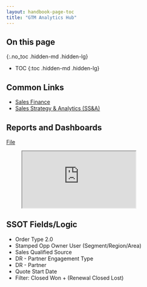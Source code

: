```yaml
---
layout: handbook-page-toc
title: "GTM Analytics Hub"
---
```


## On this page
{:.no_toc .hidden-md .hidden-lg}

- TOC
{:toc .hidden-md .hidden-lg}


## Common Links
* [Sales Finance](/handbook/finance/financial-planning-and-analysis/Sales-Finance)
* [Sales Strategy & Analytics (SS&A)](/handbook/sales/field-operations/sales-strategy/)

## Reports and Dashboards

[File](https://docs.google.com/spreadsheets/d/1a1McFfw922KINDoirimzHeVPCvMT_gQQzFnqqeb282Q/edit?ts=6009cebd#gid=0)

<figure class="video_container">
<iframe src="https://docs.google.com/spreadsheets/d/e/2PACX-1vQTETMJQ7B5suZyrUDKG4NZT-lrCl4OULdMXcJVe8yqV_OireByQU9zGLSa3g1-nmz25ONG515QG6pt/pubhtml?widget=true&amp;headers=false"></iframe>
</figure>

## SSOT Fields/Logic
 * Order Type 2.0
 * Stamped Opp Owner User (Segment/Region/Area)
 * Sales Qualified Source
 * DR - Partner Engagement Type
 * DR - Partner
 * Quote Start Date
 * Filter: Closed Won + (Renewal Closed Lost)
